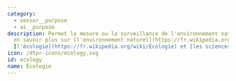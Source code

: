 ```yaml
---
category: 
  - sensor__purpose
  - ai__purpose
description: Permet la mesure ou la surveillance de l'environnement naturel. Pour
  en savoir plus sur [l'environnement naturel](https://fr.wikipedia.org/wiki/Environnement),
  [l'écologie](https://fr.wikipedia.org/wiki/Écologie) et [les sciences de l'environnement](https://fr.wikipedia.org/wiki/Science_de_l%27environnement).
icon: /dtpr-icons/ecology.svg
id: ecology
name: Écologie
---
```

